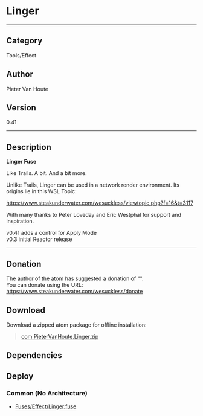 # Linger
___

## Category
Tools/Effect

## Author
Pieter Van Houte

## Version
0.41

___

## Description
<strong>Linger Fuse</strong>

<p>Like Trails. A bit. And a bit more.</p>

<p>Unlike Trails, Linger can be used in a network render environment. Its origins lie in this WSL Topic:</p>

<a href="https://www.steakunderwater.com/wesuckless/viewtopic.php?f=16&t=3117">https://www.steakunderwater.com/wesuckless/viewtopic.php?f=16&t=3117</a>

<p>With many thanks to Peter Loveday and Eric Westphal for support and inspiration.</p>

<p>v0.41 adds a control for Apply Mode<br>
v0.3 initial Reactor release</p>

___

## Donation
The author of the atom has suggested a donation of "".  
You can donate using the URL: <a href="https://www.steakunderwater.com/wesuckless/donate">https://www.steakunderwater.com/wesuckless/donate</a>

## Download

Download a zipped atom package for offline installation:
> [com.PieterVanHoute.Linger.zip](https://gitlab.com/WeSuckLess/Reactor/-/archive/master/Reactor-master.zip?path=Atoms/com.PieterVanHoute.Linger)  

## Dependencies

## Deploy

### Common (No Architecture)

<ul>
<li><a href="https://gitlab.com/WeSuckLess/Reactor/-/blob/master/Atoms/com.PieterVanHoute.Linger/Fuses/Effect/Linger.fuse?ref_type=heads">Fuses/Effect/Linger.fuse</a></li>
</ul>
